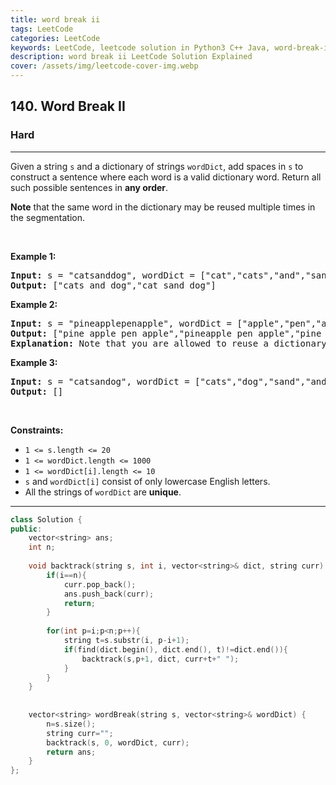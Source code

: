 ```yaml
---
title: word break ii
tags: LeetCode
categories: LeetCode
keywords: LeetCode, leetcode solution in Python3 C++ Java, word-break-ii solution
description: word break ii LeetCode Solution Explained
cover: /assets/img/leetcode-cover-img.webp
---
```



<h2>140. Word Break II</h2><h3>Hard</h3><hr><div><p>Given a string <code>s</code> and a dictionary of strings <code>wordDict</code>, add spaces in <code>s</code> to construct a sentence where each word is a valid dictionary word. Return all such possible sentences in <strong>any order</strong>.</p>

<p><strong>Note</strong> that the same word in the dictionary may be reused multiple times in the segmentation.</p>

<p>&nbsp;</p>
<p><strong>Example 1:</strong></p>

<pre><strong>Input:</strong> s = "catsanddog", wordDict = ["cat","cats","and","sand","dog"]
<strong>Output:</strong> ["cats and dog","cat sand dog"]
</pre>

<p><strong>Example 2:</strong></p>

<pre><strong>Input:</strong> s = "pineapplepenapple", wordDict = ["apple","pen","applepen","pine","pineapple"]
<strong>Output:</strong> ["pine apple pen apple","pineapple pen apple","pine applepen apple"]
<strong>Explanation:</strong> Note that you are allowed to reuse a dictionary word.
</pre>

<p><strong>Example 3:</strong></p>

<pre><strong>Input:</strong> s = "catsandog", wordDict = ["cats","dog","sand","and","cat"]
<strong>Output:</strong> []
</pre>

<p>&nbsp;</p>
<p><strong>Constraints:</strong></p>

<ul>
	<li><code>1 &lt;= s.length &lt;= 20</code></li>
	<li><code>1 &lt;= wordDict.length &lt;= 1000</code></li>
	<li><code>1 &lt;= wordDict[i].length &lt;= 10</code></li>
	<li><code>s</code> and <code>wordDict[i]</code> consist of only lowercase English letters.</li>
	<li>All the strings of <code>wordDict</code> are <strong>unique</strong>.</li>
</ul>
</div>

---




```cpp
class Solution {
public:
    vector<string> ans;
    int n;
    
    void backtrack(string s, int i, vector<string>& dict, string curr) {
        if(i==n){
            curr.pop_back();
            ans.push_back(curr);
            return;
        }
        
        for(int p=i;p<n;p++){
            string t=s.substr(i, p-i+1);
            if(find(dict.begin(), dict.end(), t)!=dict.end()){
                backtrack(s,p+1, dict, curr+t+" ");
            }
        }
    }
    
    
    vector<string> wordBreak(string s, vector<string>& wordDict) {
        n=s.size();
        string curr="";
        backtrack(s, 0, wordDict, curr);
        return ans;
    }
};
```
